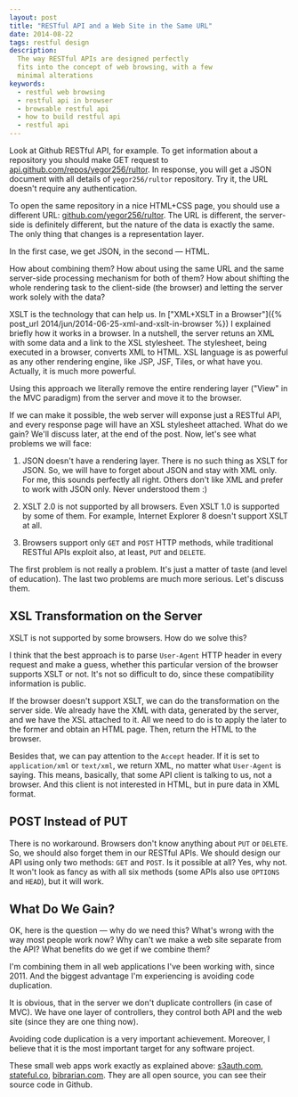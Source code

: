```yaml
---
layout: post
title: "RESTful API and a Web Site in the Same URL"
date: 2014-08-22
tags: restful design
description:
  The way RESTful APIs are designed perfectly
  fits into the concept of web browsing, with a few
  minimal alterations
keywords:
  - restful web browsing
  - restful api in browser
  - browsable restful api
  - how to build restful api
  - restful api
---
```


Look at Github RESTful API, for example. To get information
about a repository you should make GET request to
[api.github.com/repos/yegor256/rultor](https://api.github.com/repos/yegor256/rultor).
In response, you will get a JSON document with all details of
`yegor256/rultor` repository. Try it, the URL doesn't require any authentication.

To open the same repository in a nice HTML+CSS page, you should use
a different URL: [github.com/yegor256/rultor](https://github.com/yegor256/rultor).
The URL is different, the server-side is definitely different, but the
nature of the data is exactly the same. The only thing that changes is
a representation layer.

In the first case, we get JSON, in the second &mdash; HTML.

How about combining them? How about using the same URL and the same
server-side processing mechanism for both of them? How about shifting the whole rendering task
to the client-side (the browser) and letting the server work solely with
the data?

<!--more-->

XSLT is the technology that can help us.
In ["XML+XSLT in a Browser"]({% post_url 2014/jun/2014-06-25-xml-and-xslt-in-browser %})
I explained briefly how it works in a browser. In a nutshell, the
server retuns an XML with some data and a link to the XSL stylesheet. The
stylesheet, being executed in a browser, converts XML to HTML. XSL language
is as powerful as any other rendering engine, like JSP, JSF, Tiles, or what have you.
Actually, it is much more powerful.

Using this approach we literally remove the entire rendering layer
("View" in the MVC paradigm) from the server and move it to the browser.

If we can make it possible, the web server will exponse just a RESTful API,
and every response page will have an XSL stylesheet attached. What do
we gain? We'll discuss later, at the end of the post. Now, let's see
what problems we will face:

 1. JSON doesn't have a rendering layer. There is no such thing
    as XSLT for JSON. So, we will have to forget about JSON and stay
    with XML only. For me, this sounds perfectly all right. Others
    don't like XML and prefer to work with JSON only.
    Never understood them :)

 2. XSLT 2.0 is not supported by all browsers. Even XSLT 1.0 is
    supported by some of them. For example, Internet Explorer 8 doesn't
    support XSLT at all.

 3. Browsers support only `GET` and `POST` HTTP methods, while
    traditional RESTful APIs exploit also, at least, `PUT` and `DELETE`.

The first problem is not really a problem. It's just a matter
of taste (and level of education). The last two problems are much
more serious. Let's discuss them.

## XSL Transformation on the Server

XSLT is not supported by some browsers. How do we solve this?

I think that the best approach is to parse `User-Agent` HTTP header
in every request and make a guess, whether this particular version
of the browser supports XSLT or not. It's not so difficult to do,
since these compatibility information is public.

If the browser doesn't support XSLT, we can do the transformation
on the server side. We already have the XML with data, generated by the server,
and we have the XSL attached to it. All we need to do is to apply
the later to the former and obtain an HTML page. Then, return the HTML to
the browser.

Besides that, we can pay attention to the `Accept` header. If it is
set to `application/xml` or `text/xml`, we return XML, no matter what
`User-Agent` is saying. This means, basically, that some API client
is talking to us, not a browser. And this client is not interested in HTML,
but in pure data in XML format.

## POST Instead of PUT

There is no workaround. Browsers don't know anything about `PUT` or `DELETE`.
So, we should also forget them in our RESTful APIs. We should design
our API using only two methods: `GET` and `POST`. Is it possible at all?
Yes, why not. It won't look as fancy as with all six methods (some APIs
also use `OPTIONS` and `HEAD`), but it will work.

## What Do We Gain?

OK, here is the question &mdash; why do we need this? What's wrong with
the way most people work now? Why can't we make a web site separate from the API?
What benefits do we get if we combine them?

I'm combining them in all web applications I've been working with, since 2011.
And the biggest advantage I'm experiencing is avoiding code duplication.

It is obvious, that in the server we don't
duplicate controllers (in case of MVC). We have one layer of controllers,
they control both API and the web site (since they are one thing now).

Avoiding code duplication is a very important achievement. Moreover,
I believe that it is the most important target for any software project.

These small web apps work exactly as explained above:
[s3auth.com](http://www.s3auth.com),
[stateful.co](http://www.stateful.co),
[bibrarian.com](http://www.bibrarian.com).
They are all open source, you can see their source code in Github.
